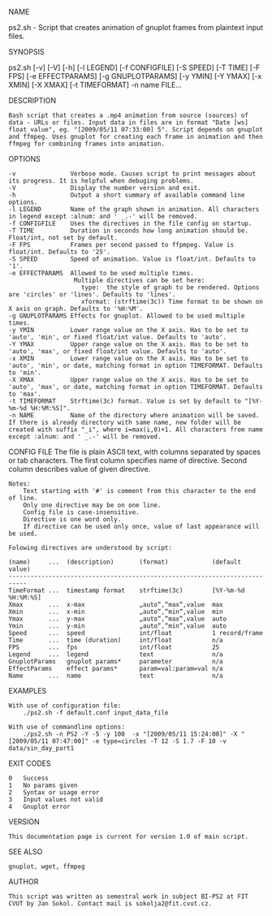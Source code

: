 NAME

  ps2.sh - Script that creates animation of gnuplot frames from plaintext input files.

SYNOPSIS

  ps2.sh [-v] [-V] [-h] [-l LEGEND] [-f CONFIGFILE] [-S SPEED] [-T TIME] [-F FPS] [-e EFFECTPARAMS] [-g GNUPLOTPARAMS] [-y YMIN] [-Y YMAX] [-x XMIN] [-X XMAX] [-t TIMEFORMAT] -n name FILE...

DESCRIPTION

    Bash script that creates a .mp4 animation from source (sources) of data - URLs or files. Input data in files are in format "Date [ws] float value", eg. "[2009/05/11 07:33:00] 5". Script depends on gnuplot and ffmpeg. Uses gnuplot for creating each frame in animation and then ffmpeg for combining frames into animation.

OPTIONS

    -v               Verbose mode. Causes script to print messages about its progress. It is helpful when debuging problems.
    -V               Display the number version and exit.
    -h               Output a short summary of available command line options.
    -l LEGEND        Name of the graph shown in animation. All characters in legend except :alnum: and ' _.-' will be removed.
    -f CONFIGFILE    Uses the directives in the file config on startup.
    -T TIME          Duration in seconds how long animation should be. Float/int, not set by default.
    -F FPS           Frames per second passed to ffpmpeg. Value is float/int. Defaults to '25'.
    -S SPEED         Speed of animation. Value is float/int. Defaults to '1'.
    -e EFFECTPARAMS  Allowed to be used multiple times. 
                      Multiple directives can be set here:
                        type:  the style of graph to be rendered. Options are 'circles' or 'lines'. Defaults to 'lines'.
                        xformat: (strftime(3c)) Time format to be shown on X axis on graph. Defaults to '%H:%M'.
    -g GNUPLOTPARAMS Effects for gnuplot. Allowed to be used multiple times. 
    -y YMIN          Lower range value on the X axis. Has to be set to 'auto', 'min', or fixed float/int value. Defaults to 'auto'.
    -Y YMAX          Upper range value on the X axis. Has to be set to 'auto', 'max', or fixed float/int value. Defaults to 'auto'.
    -x XMIN          Lower range value on the X axis. Has to be set to 'auto', 'min', or date, matching format in option TIMEFORMAT. Defaults to 'min'.
    -X XMAX          Upper range value on the X axis. Has to be set to 'auto', 'max', or date, matching format in option TIMEFORMAT. Defaults to 'max'. 
    -t TIMEFORMAT    Strftime(3c) format. Value is set by default to "[%Y-%m-%d %H:%M:%S]".
    -n NAME          Name of the directory where animation will be saved. If there is already directory with same name, new folder will be created with suffix "_i", where i=max(i,0)+1. All characters from name  except :alnum: and ' _.-' will be removed.

CONFIG FILE
    The file is plain ASCII text, with columns separated by spaces or tab characters. The first column specifies name of directive. Second column describes value of given directive.
    
    Notes:
        Text starting with '#' is comment from this character to the end of line.
        Only one directive may be on one line.
        Config file is case-insensitive.
        Directive is one word only.
        If directive can be used only once, value of last appearance will be used.
    
    Folowing directives are understood by script:

    (name)     ...  (description)       (format)            (default value)
    ---------------------------------------------------------------------------
    TimeFormat ...  timestamp format    strftime(3c)        [%Y-%m-%d %H:%M:%S]
    Xmax       ...  x-max               „auto“,“max“,value  max 
    Xmin       ...  x-min               „auto“,“min“,value  min 
    Ymax       ...  y-max               „auto“,“max“,value  auto
    Ymin       ...  y-min               „auto“,“min“,value  auto 
    Speed      ...  speed               int/float           1 record/frame 
    Time       ...  time (duration)     int/float           n/a
    FPS        ...  fps                 int/float           25 
    Legend     ...  legend              text                n/a 
    GnuplotParams   gnuplot params*     parameter           n/a 
    EffectParams    effect params*      param=val:param=val n/a
    Name       ...  name                text                n/a 


EXAMPLES

    With use of configuration file:
        ./ps2.sh -f default.conf input_data_file  

    With use of commandline options:
        ./ps2.sh -n PS2 -Y -5 -y 100  -x "[2009/05/11 15:24:00]" -X "[2009/05/11 07:47:00]" -e type=circles -T 12 -S 1.7 -F 10 -v data/sin_day_part1

EXIT CODES

    0   Success
    1   No params given
    2   Syntax or usage error
    3   Input values not valid
    4   Gnuplot error

VERSION

    This documentation page is current for version 1.0 of main script.

SEE ALSO

    gnuplot, wget, ffmpeg

AUTHOR

    This script was written as semestral work in subject BI-PS2 at FIT CVUT by Jan Sokol. Contact mail is sokolja2@fit.cvut.cz.

